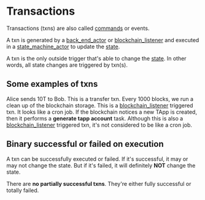 # Transactions

Transactions (txns) are also called [commands](commands.md) or events. 

A txn is generated by a [back_end_actor](back_end_actor.md) or [blockchain_listener](blockchain_listener.md) and executed in a [state_machine_actor](state_machine_actor.md) to update the [state](state.md).

A txn is the only outside trigger that's able to change the [state](state.md). In other words, all state changes are triggered by txn(s).

## Some examples of txns

Alice sends 10T to Bob. This is a transfer txn.
Every 1000 blocks, we run a clean up of the blockchain storage. This is a [blockchain_listener](blockchain_listener.md) triggered txn. It looks like a cron job.
If the blockchain notices a new TApp is created, then it performs a **generate tapp account** task. Although this is also a [blockchain_listener](blockchain_listener.md) triggered txn, it's not considered to be like a cron job.

## Binary successful or failed on execution

A txn can be successfully executed or failed. If it's successful, it may or may not change the state. But if it's failed, it will definitely **NOT** change the state. 

There are **no partially successful txns**. They're either fully successful or totally failed.
